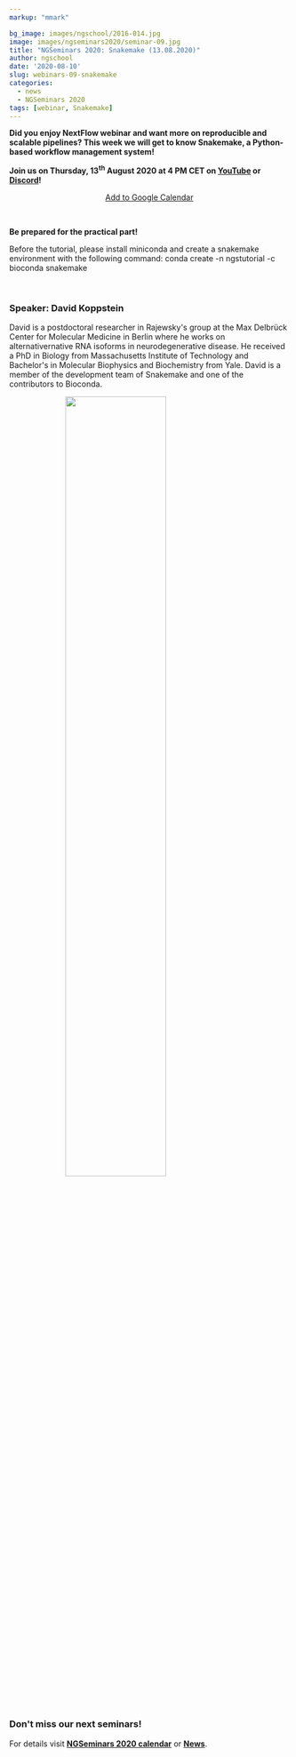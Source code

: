 ```yaml
---
markup: "mmark"

bg_image: images/ngschool/2016-014.jpg
image: images/ngseminars2020/seminar-09.jpg
title: "NGSeminars 2020: Snakemake (13.08.2020)"
author: ngschool
date: '2020-08-10'
slug: webinars-09-snakemake
categories:
  - news
  - NGSeminars 2020
tags: [webinar, Snakemake]
---
```


<b>Did you enjoy NextFlow webinar and want more on reproducible and scalable pipelines? This week we will get to know Snakemake, a Python-based workflow management system!<br>

Join us on Thursday, 13<sup>th</sup> August 2020 at 4 PM CET on <a href="https://www.youtube.com/NGSchoolEU" target="_blank">YouTube</a> or <a href="https://discord.gg/MhNeqwR" target="_blank">Discord</a>!</b>

<p style="text-align: center;"><a href="https://www.google.com/calendar/render?action=TEMPLATE&text=NGSeminar%3A+Snakemake&dates=20200813T140000Z%2F20200813T160000Z" target="_blank" class="btn btn-primary">Add to Google Calendar <i class="far fa-calendar-plus"></i></a></p>

<br>

**Be prepared for the practical part!**

Before the tutorial, please install miniconda and create a snakemake environment with the following command:
    conda create -n ngstutorial -c bioconda snakemake

<br>

### Speaker: David Koppstein

David is a postdoctoral researcher in Rajewsky's group at the Max Delbrück Center for Molecular Medicine in Berlin where he works on alternativernative RNA isoforms in neurodegenerative disease. He received a PhD in Biology from Massachusetts Institute of Technology and Bachelor's in Molecular Biophysics and Biochemistry from Yale. David is a member of the development team of Snakemake and one of the contributors to Bioconda.

<img src="/images/ngseminars2020/koppstein-david.jpg" style="width: 60%; display: block; margin-left: auto; margin-right: auto; ">

<br>

### Don't miss our next seminars!
For details visit **[NGSeminars 2020 calendar](/ngseminars2020)** or **[News](/post)**.
